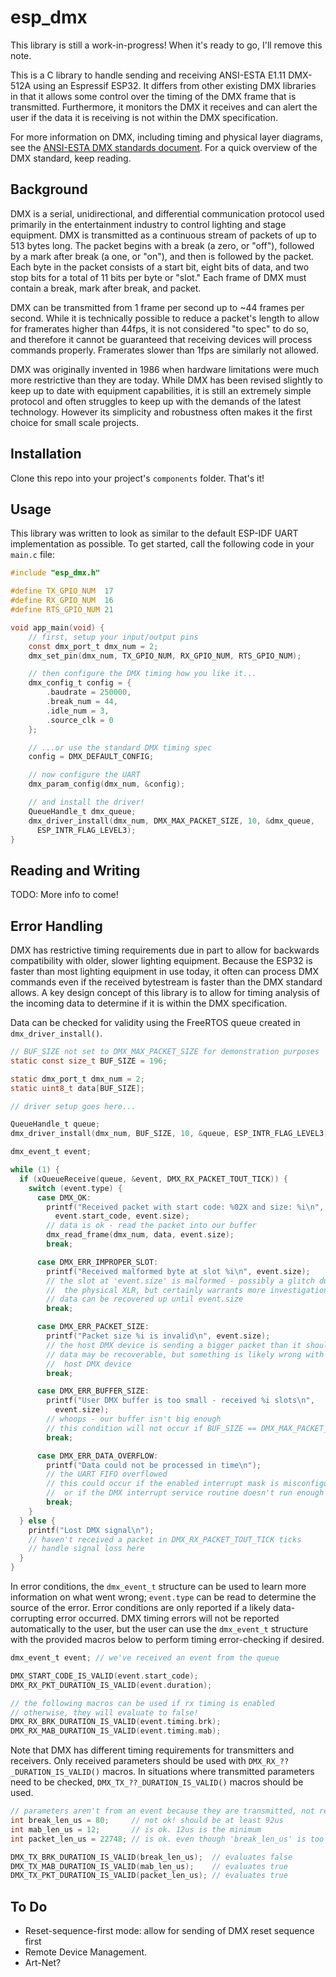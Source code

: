 # esp_dmx

This library is still a work-in-progress! When it's ready to go, I'll remove this note.

This is a C library to handle sending and receiving ANSI-ESTA E1.11 DMX-512A using an Espressif ESP32. It differs from other existing DMX libraries in that it allows some control over the timing of the DMX frame that is transmitted. Furthermore, it monitors the DMX it receives and can alert the user if the data it is receiving is not within the DMX specification.

For more information on DMX, including timing and physical layer diagrams, see the [ANSI-ESTA DMX standards document](https://tsp.esta.org/tsp/documents/docs/ANSI-ESTA_E1-11_2008R2018.pdf). For a quick overview of the DMX standard, keep reading.

## Background

DMX is a serial, unidirectional, and differential communication protocol used primarily in the entertainment industry to control lighting and stage equipment. DMX is transmitted as a continuous stream of packets of up to 513 bytes long. The packet begins with a break (a zero, or "off"), followed by a mark after break (a one, or "on"), and then is followed by the packet. Each byte in the packet consists of a start bit, eight bits of data, and two stop bits for a total of 11 bits per byte or "slot." Each frame of DMX must contain a break, mark after break, and packet.

DMX can be transmitted from 1 frame per second up to ~44 frames per second. While it is technically possible to reduce a packet's length to allow for framerates higher than 44fps, it is not considered "to spec" to do so, and therefore it cannot be guaranteed that receiving devices will process commands properly. Framerates slower than 1fps are similarly not allowed.

DMX was originally invented in 1986 when hardware limitations were much more restrictive than they are today. While DMX has been revised slightly to keep up to date with equipment capabilities, it is still an extremely simple protocol and often struggles to keep up with the demands of the latest technology. However its simplicity and robustness often makes it the first choice for small scale projects.

## Installation

Clone this repo into your project's ```components``` folder. That's it!

## Usage

This library was written to look as similar to the default ESP-IDF UART implementation as possible. To get started, call the following code in your ```main.c``` file:

```C
#include "esp_dmx.h"

#define TX_GPIO_NUM  17
#define RX_GPIO_NUM  16
#define RTS_GPIO_NUM 21

void app_main(void) {
    // first, setup your input/output pins
    const dmx_port_t dmx_num = 2;
    dmx_set_pin(dmx_num, TX_GPIO_NUM, RX_GPIO_NUM, RTS_GPIO_NUM);

    // then configure the DMX timing how you like it...
    dmx_config_t config = {
        .baudrate = 250000,
        .break_num = 44,
        .idle_num = 3,
        .source_clk = 0
    };

    // ...or use the standard DMX timing spec
    config = DMX_DEFAULT_CONFIG;

    // now configure the UART
    dmx_param_config(dmx_num, &config);

    // and install the driver!
    QueueHandle_t dmx_queue;
    dmx_driver_install(dmx_num, DMX_MAX_PACKET_SIZE, 10, &dmx_queue, 
      ESP_INTR_FLAG_LEVEL3);
}
```

## Reading and Writing

TODO: More info to come!

## Error Handling

DMX has restrictive timing requirements due in part to allow for backwards compatibility with older, slower lighting equipment. Because the ESP32 is faster than most lighting equipment in use today, it often can process DMX commands even if the received bytestream is faster than the DMX standard allows. A key design concept of this library is to allow for timing analysis of the incoming data to determine if it is within the DMX specification.

Data can be checked for validity using the FreeRTOS queue created in ```dmx_driver_install()```.

```C
// BUF_SIZE not set to DMX_MAX_PACKET_SIZE for demonstration purposes
static const size_t BUF_SIZE = 196;

static dmx_port_t dmx_num = 2;
static uint8_t data[BUF_SIZE];

// driver setup goes here...

QueueHandle_t queue;
dmx_driver_install(dmx_num, BUF_SIZE, 10, &queue, ESP_INTR_FLAG_LEVEL3);

dmx_event_t event;

while (1) {
  if (xQueueReceive(queue, &event, DMX_RX_PACKET_TOUT_TICK)) {
    switch (event.type) {
      case DMX_OK:
        printf("Received packet with start code: %02X and size: %i\n",
          event.start_code, event.size);
        // data is ok - read the packet into our buffer
        dmx_read_frame(dmx_num, data, event.size);
        break;

      case DMX_ERR_IMPROPER_SLOT:
        printf("Received malformed byte at slot %i\n", event.size);
        // the slot at 'event.size' is malformed - possibly a glitch due to
        //  the physical XLR, but certainly warrants more investigation
        // data can be recovered up until event.size
        break;

      case DMX_ERR_PACKET_SIZE:
        printf("Packet size %i is invalid\n", event.size);
        // the host DMX device is sending a bigger packet than it should
        // data may be recoverable, but something is likely wrong with the
        //  host DMX device
        break;

      case DMX_ERR_BUFFER_SIZE:
        printf("User DMX buffer is too small - received %i slots\n", 
          event.size);
        // whoops - our buffer isn't big enough
        // this condition will not occur if BUF_SIZE == DMX_MAX_PACKET_SIZE
        break;

      case DMX_ERR_DATA_OVERFLOW:
        printf("Data could not be processed in time\n");
        // the UART FIFO overflowed
        // this could occur if the enabled interrupt mask is misconfigured
        //  or if the DMX interrupt service routine doesn't run enough
        break;
    }
  } else {
    printf("Lost DMX signal\n");
    // haven't received a packet in DMX_RX_PACKET_TOUT_TICK ticks
    // handle signal loss here
  }
}
```

In error conditions, the ```dmx_event_t``` structure can be used to learn more information on what went wrong; ```event.type``` can be read to determine the source of the error. Error conditions are only reported if a likely data-corrupting error occurred. DMX timing errors will not be reported automatically to the user, but the user can use the ```dmx_event_t``` structure with the provided macros below to perform timing error-checking if desired.

```C
dmx_event_t event; // we've received an event from the queue

DMX_START_CODE_IS_VALID(event.start_code);
DMX_RX_PKT_DURATION_IS_VALID(event.duration);

// the following macros can be used if rx timing is enabled
// otherwise, they will evaluate to false!
DMX_RX_BRK_DURATION_IS_VALID(event.timing.brk);
DMX_RX_MAB_DURATION_IS_VALID(event.timing.mab);
```

Note that DMX has different timing requirements for transmitters and receivers. Only received parameters should be used with ```DMX_RX_??_DURATION_IS_VALID()``` macros. In situations where transmitted parameters need to be checked, ```DMX_TX_??_DURATION_IS_VALID()``` macros should be used.

```C
// parameters aren't from an event because they are transmitted, not received
int break_len_us = 80;     // not ok! should be at least 92us
int mab_len_us = 12;       // is ok. 12us is the minimum
int packet_len_us = 22748; // is ok. even though 'break_len_us' is too small

DMX_TX_BRK_DURATION_IS_VALID(break_len_us);  // evaluates false
DMX_TX_MAB_DURATION_IS_VALID(mab_len_us);    // evaluates true
DMX_TX_PKT_DURATION_IS_VALID(packet_len_us); // evaluates true
```

## To Do

- Reset-sequence-first mode: allow for sending of DMX reset sequence first
- Remote Device Management.
- Art-Net?
